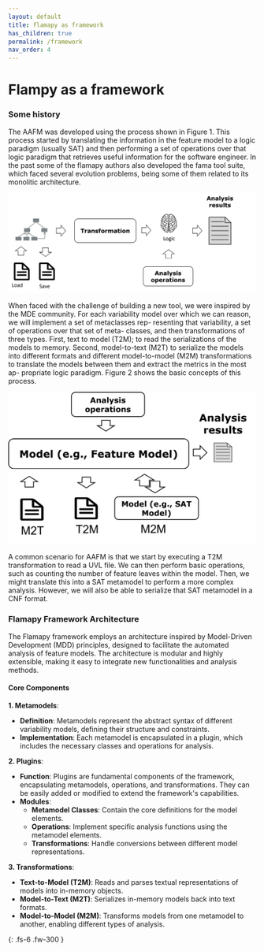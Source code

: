 ```yaml
---
layout: default
title: flamapy as framework
has_children: true
permalink: /framework
nav_order: 4
---
```


# Flampy as a framework
### Some history
The AAFM was developed using the process shown in Figure 1.
This process started by translating the information in the feature
model to a logic paradigm (usually SAT) and then performing a
set of operations over that logic paradigm that retrieves useful
information for the software engineer. In the past some of the flamapy authors also developed the fama tool suite, which faced several evolution problems, being some of them related to its monolitic architecture. 

![Figure 1](../assets/images/old_aafm.png)

When faced with the challenge of building a new tool, we were
inspired by the MDE community. For each variability model over
which we can reason, we will implement a set of metaclasses rep-
resenting that variability, a set of operations over that set of meta-
classes, and then transformations of three types. First, text to model
(T2M); to read the serializations of the models to memory. Second,
model-to-text (M2T) to serialize the models into different formats
and different model-to-model (M2M) transformations to translate
the models between them and extract the metrics in the most ap-
propriate logic paradigm. Figure 2 shows the basic concepts of this
process.

![Figure 2](../assets/images/new_aafm.png)

A common scenario for AAFM is that we start by executing a
T2M transformation to read a UVL file. We can then perform basic
operations, such as counting the number of feature leaves within
the model. Then, we might translate this into a SAT metamodel to
perform a more complex analysis. However, we will also be able to
serialize that SAT metamodel in a CNF format.
### Flamapy Framework Architecture

The Flamapy framework employs an architecture inspired by Model-Driven Development (MDD) principles, designed to facilitate the automated analysis of feature models. The architecture is modular and highly extensible, making it easy to integrate new functionalities and analysis methods.

#### Core Components

**1. Metamodels**:
   - **Definition**: Metamodels represent the abstract syntax of different variability models, defining their structure and constraints.
   - **Implementation**: Each metamodel is encapsulated in a plugin, which includes the necessary classes and operations for analysis.

**2. Plugins**:
   - **Function**: Plugins are fundamental components of the framework, encapsulating metamodels, operations, and transformations. They can be easily added or modified to extend the framework's capabilities.
   - **Modules**:
     - **Metamodel Classes**: Contain the core definitions for the model elements.
     - **Operations**: Implement specific analysis functions using the metamodel elements.
     - **Transformations**: Handle conversions between different model representations.

**3. Transformations**:
   - **Text-to-Model (T2M)**: Reads and parses textual representations of models into in-memory objects.
   - **Model-to-Text (M2T)**: Serializes in-memory models back into text formats.
   - **Model-to-Model (M2M)**: Transforms models from one metamodel to another, enabling different types of analysis.


{: .fs-6 .fw-300 }